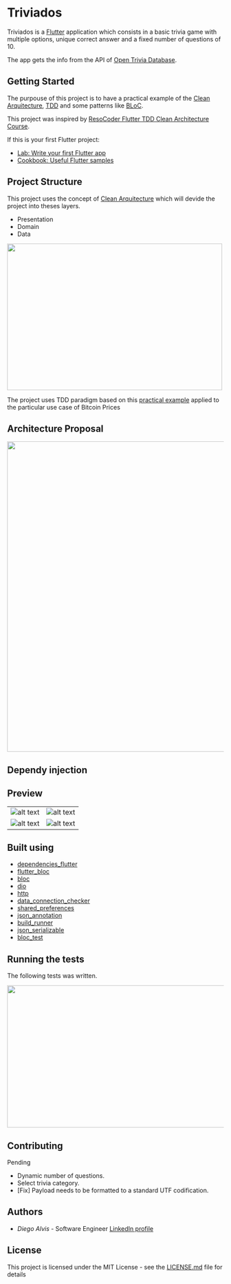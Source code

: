 # Triviados

Triviados is a [Flutter](https://flutter.dev/) application which consists in a basic trivia game with multiple options, unique correct answer and a fixed number of questions of 10.

The app gets the info from the API of [Open Trivia Database](https://opentdb.com).

## Getting Started

The purpouse of this project is to have a practical example of the [Clean Arquitecture](https://blog.cleancoder.com/uncle-bob/2012/08/13/the-clean-architecture.html), [TDD](https://en.wikipedia.org/wiki/Test-driven_development) and some patterns like [BLoC](https://www.didierboelens.com/2018/08/reactive-programming---streams---bloc).

This project was inspired by [ResoCoder Flutter TDD Clean Architecture Course](https://resocoder.com/category/tutorials/flutter/tdd-clean-architecture/).

If this is your first Flutter project:

- [Lab: Write your first Flutter app](https://flutter.dev/docs/get-started/codelab)
- [Cookbook: Useful Flutter samples](https://flutter.dev/docs/cookbook)


## Project Structure

This project uses the concept of [Clean Arquitecture](https://blog.cleancoder.com/uncle-bob/2012/08/13/the-clean-architecture.html) which will devide the project into theses layers.

* Presentation
* Domain
* Data

<img src="https://blog.cleancoder.com/uncle-bob/images/2012-08-13-the-clean-architecture/CleanArchitecture.jpg" width="500" height="340">

The project uses TDD paradigm based on this [practical example](https://resocoder.com/2019/08/27/flutter-tdd-clean-architecture-course-1-explanation-project-structure/) applied to the particular use case of Bitcoin Prices

## Architecture Proposal

<img src="https://i0.wp.com/resocoder.com/wp-content/uploads/2019/08/Clean-Architecture-Flutter-Diagram.png?w=556&ssl=1" width="600" height="720">


## Dependy injection




## Preview

|         |         |
| ------------- |-------------|
| ![alt text](https://raw.githubusercontent.com/diegoalvis/triviados_flutter/master/screens/Screenshot_1578054435.png) | ![alt text](https://raw.githubusercontent.com/diegoalvis/triviados_flutter/master/screens/Screenshot_1578054449.png) |
|  ![alt text](https://raw.githubusercontent.com/diegoalvis/triviados_flutter/master/screens/Screenshot_1578054451.png) | ![alt text](https://raw.githubusercontent.com/diegoalvis/triviados_flutter/master/screens/Screenshot_1578054465.png) |

## Built using

* [dependencies_flutter](https://pub.dev/packages/dependencies_flutter)
* [flutter_bloc](https://pub.dev/packages/flutter_bloc)
* [bloc](https://pub.dev/packages/bloc)
* [dio](https://pub.dev/packages/dio)
* [http](https://pub.dev/packages/http)
* [data_connection_checker](https://pub.dev/packages/data_connection_checker)
* [shared_preferences](https://pub.dev/packages/shared_preferences)
* [json_annotation](https://pub.dev/packages/json_annotation)
* [build_runner](https://pub.dev/packages/build_runner)
* [json_serializable](https://pub.dev/packages/json_serializable)
* [bloc_test](https://pub.dev/packages/bloc_test)

## Running the tests

The following tests was written.

<img src="https://raw.githubusercontent.com/diegoalvis/triviados_flutter/master/screens/Screenshot%202020-01-03%20at%2013.29.14.png" width="700" height="330">

## Contributing

Pending
 
* Dynamic number of questions.
* Select trivia category.
* [Fix] Payload needs to be formatted to a standard UTF codification.

## Authors

* *Diego Alvis* - Software Engineer [LinkedIn profile](https://www.linkedin.com/in/diego-alvis-palencia-7823a5130/)

## License

This project is licensed under the MIT License - see the [LICENSE.md](LICENSE.md) file for details